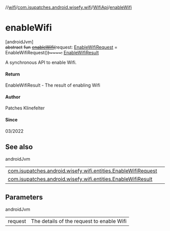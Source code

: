 //[wifi](../../../index.md)/[com.isupatches.android.wisefy.wifi](../index.md)/[WifiApi](index.md)/[enableWifi](enable-wifi.md)

# enableWifi

[androidJvm]\
~~abstract~~ ~~fun~~ [~~enableWifi~~](enable-wifi.md)~~(~~request: [EnableWifiRequest](../../com.isupatches.android.wisefy.wifi.entities/-enable-wifi-request/index.md) = EnableWifiRequest()~~)~~~~:~~ [EnableWifiResult](../../com.isupatches.android.wisefy.wifi.entities/-enable-wifi-result/index.md)

A synchronous API to enable Wifi.

#### Return

EnableWifiResult - The result of enabling Wifi

#### Author

Patches Klinefelter

#### Since

03/2022

## See also

androidJvm

| | |
|---|---|
| [com.isupatches.android.wisefy.wifi.entities.EnableWifiRequest](../../com.isupatches.android.wisefy.wifi.entities/-enable-wifi-request/index.md) |  |
| [com.isupatches.android.wisefy.wifi.entities.EnableWifiResult](../../com.isupatches.android.wisefy.wifi.entities/-enable-wifi-result/index.md) |  |

## Parameters

androidJvm

| | |
|---|---|
| request | The details of the request to enable Wifi |
